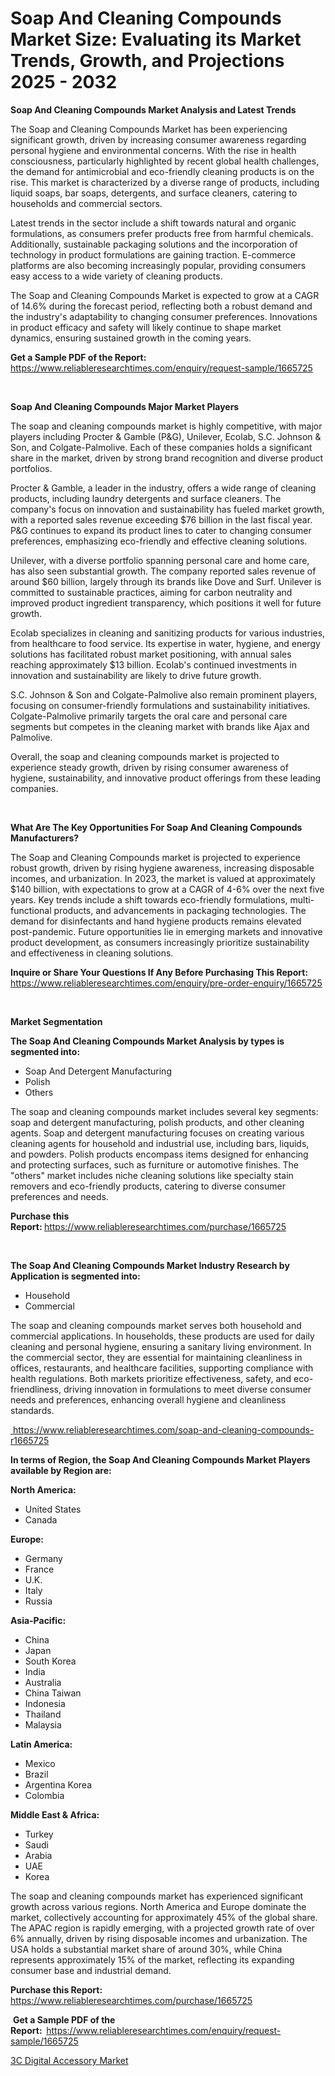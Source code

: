<p><h1>Soap And Cleaning Compounds Market Size: Evaluating its Market Trends, Growth, and Projections 2025 - 2032</h1></p><p><strong>Soap And Cleaning Compounds Market Analysis and Latest Trends</strong></p>
<p><p>The Soap and Cleaning Compounds Market has been experiencing significant growth, driven by increasing consumer awareness regarding personal hygiene and environmental concerns. With the rise in health consciousness, particularly highlighted by recent global health challenges, the demand for antimicrobial and eco-friendly cleaning products is on the rise. This market is characterized by a diverse range of products, including liquid soaps, bar soaps, detergents, and surface cleaners, catering to households and commercial sectors.</p><p>Latest trends in the sector include a shift towards natural and organic formulations, as consumers prefer products free from harmful chemicals. Additionally, sustainable packaging solutions and the incorporation of technology in product formulations are gaining traction. E-commerce platforms are also becoming increasingly popular, providing consumers easy access to a wide variety of cleaning products.</p><p>The Soap and Cleaning Compounds Market is expected to grow at a CAGR of 14.6% during the forecast period, reflecting both a robust demand and the industry's adaptability to changing consumer preferences. Innovations in product efficacy and safety will likely continue to shape market dynamics, ensuring sustained growth in the coming years.</p></p>
<p><strong>Get a Sample PDF of the Report:&nbsp;</strong> <a href="https://www.reliableresearchtimes.com/enquiry/request-sample/1665725?utm_campaign=2315&utm_medium=2&utm_source=Github&utm_content=ia&utm_term=09022025&utm_id=soap-and-cleaning-compounds">https://www.reliableresearchtimes.com/enquiry/request-sample/1665725</a></p>
<p>&nbsp;</p>
<p><strong>Soap And Cleaning Compounds Major Market Players</strong></p>
<p><p>The soap and cleaning compounds market is highly competitive, with major players including Procter & Gamble (P&G), Unilever, Ecolab, S.C. Johnson & Son, and Colgate-Palmolive. Each of these companies holds a significant share in the market, driven by strong brand recognition and diverse product portfolios.</p><p>Procter & Gamble, a leader in the industry, offers a wide range of cleaning products, including laundry detergents and surface cleaners. The company's focus on innovation and sustainability has fueled market growth, with a reported sales revenue exceeding $76 billion in the last fiscal year. P&G continues to expand its product lines to cater to changing consumer preferences, emphasizing eco-friendly and effective cleaning solutions.</p><p>Unilever, with a diverse portfolio spanning personal care and home care, has also seen substantial growth. The company reported sales revenue of around $60 billion, largely through its brands like Dove and Surf. Unilever is committed to sustainable practices, aiming for carbon neutrality and improved product ingredient transparency, which positions it well for future growth.</p><p>Ecolab specializes in cleaning and sanitizing products for various industries, from healthcare to food service. Its expertise in water, hygiene, and energy solutions has facilitated robust market positioning, with annual sales reaching approximately $13 billion. Ecolab's continued investments in innovation and sustainability are likely to drive future growth.</p><p>S.C. Johnson & Son and Colgate-Palmolive also remain prominent players, focusing on consumer-friendly formulations and sustainability initiatives. Colgate-Palmolive primarily targets the oral care and personal care segments but competes in the cleaning market with brands like Ajax and Palmolive.</p><p>Overall, the soap and cleaning compounds market is projected to experience steady growth, driven by rising consumer awareness of hygiene, sustainability, and innovative product offerings from these leading companies.</p></p>
<p>&nbsp;</p>
<p><strong>What Are The Key Opportunities For Soap And Cleaning Compounds Manufacturers?</strong></p>
<p><p>The Soap and Cleaning Compounds market is projected to experience robust growth, driven by rising hygiene awareness, increasing disposable incomes, and urbanization. In 2023, the market is valued at approximately $140 billion, with expectations to grow at a CAGR of 4-6% over the next five years. Key trends include a shift towards eco-friendly formulations, multi-functional products, and advancements in packaging technologies. The demand for disinfectants and hand hygiene products remains elevated post-pandemic. Future opportunities lie in emerging markets and innovative product development, as consumers increasingly prioritize sustainability and effectiveness in cleaning solutions.</p></p>
<p><strong>Inquire or Share Your Questions If Any Before Purchasing This Report:</strong> <a href="https://www.reliableresearchtimes.com/enquiry/pre-order-enquiry/1665725?utm_campaign=2315&utm_medium=2&utm_source=Github&utm_content=ia&utm_term=09022025&utm_id=soap-and-cleaning-compounds">https://www.reliableresearchtimes.com/enquiry/pre-order-enquiry/1665725</a></p>
<p>&nbsp;</p>
<p><strong>Market Segmentation</strong></p>
<p><strong>The Soap And Cleaning Compounds Market Analysis by types is segmented into:</strong></p>
<p><ul><li>Soap And Detergent Manufacturing</li><li>Polish</li><li>Others</li></ul></p>
<p><p>The soap and cleaning compounds market includes several key segments: soap and detergent manufacturing, polish products, and other cleaning agents. Soap and detergent manufacturing focuses on creating various cleaning agents for household and industrial use, including bars, liquids, and powders. Polish products encompass items designed for enhancing and protecting surfaces, such as furniture or automotive finishes. The "others" market includes niche cleaning solutions like specialty stain removers and eco-friendly products, catering to diverse consumer preferences and needs.</p></p>
<p><strong>Purchase this Report:&nbsp;</strong><a href="https://www.reliableresearchtimes.com/purchase/1665725?utm_campaign=2315&utm_medium=2&utm_source=Github&utm_content=ia&utm_term=09022025&utm_id=soap-and-cleaning-compounds">https://www.reliableresearchtimes.com/purchase/1665725</a></p>
<p>&nbsp;</p>
<p><strong>The Soap And Cleaning Compounds Market Industry Research by Application is segmented into:</strong></p>
<p><ul><li>Household</li><li>Commercial</li></ul></p>
<p><p>The soap and cleaning compounds market serves both household and commercial applications. In households, these products are used for daily cleaning and personal hygiene, ensuring a sanitary living environment. In the commercial sector, they are essential for maintaining cleanliness in offices, restaurants, and healthcare facilities, supporting compliance with health regulations. Both markets prioritize effectiveness, safety, and eco-friendliness, driving innovation in formulations to meet diverse consumer needs and preferences, enhancing overall hygiene and cleanliness standards.</p></p>
<p><a href="https://www.reliableresearchtimes.com/soap-and-cleaning-compounds-r1665725?utm_campaign=2315&utm_medium=2&utm_source=Github&utm_content=ia&utm_term=09022025&utm_id=soap-and-cleaning-compounds">&nbsp;https://www.reliableresearchtimes.com/soap-and-cleaning-compounds-r1665725</a></p>
<p><strong>In terms of Region, the Soap And Cleaning Compounds Market Players available by Region are:</strong></p>
<p>
    <p> <strong> North America: </strong>
        <ul>
            <li>United States</li>
            <li>Canada</li>
        </ul>
        </p> 
    <p> <strong> Europe: </strong>
        <ul>
            <li>Germany</li>
            <li>France</li>
            <li>U.K.</li>
            <li>Italy</li>
            <li>Russia</li>
        </ul>
        </p> 
    <p> <strong> Asia-Pacific: </strong>
        <ul>
            <li>China</li>
            <li>Japan</li>
            <li>South Korea</li>
            <li>India</li>
            <li>Australia</li>
            <li>China Taiwan</li>
            <li>Indonesia</li>
            <li>Thailand</li>
            <li>Malaysia</li>
        </ul>
        </p> 
    <p> <strong> Latin America: </strong>
        <ul>
            <li>Mexico</li>
            <li>Brazil</li>
            <li>Argentina Korea</li>
            <li>Colombia</li>
        </ul>
        </p> 
    <p> <strong> Middle East & Africa: </strong>
        <ul>
            <li>Turkey</li>
            <li>Saudi</li>
            <li>Arabia</li>
            <li>UAE</li>
            <li>Korea</li>
        </ul>
    </p>
    </p>
<p><p>The soap and cleaning compounds market has experienced significant growth across various regions. North America and Europe dominate the market, collectively accounting for approximately 45% of the global share. The APAC region is rapidly emerging, with a projected growth rate of over 6% annually, driven by rising disposable incomes and urbanization. The USA holds a substantial market share of around 30%, while China represents approximately 15% of the market, reflecting its expanding consumer base and industrial demand.</p></p>
<p><strong>Purchase this Report: </strong><a href="https://www.reliableresearchtimes.com/purchase/1665725?utm_campaign=2315&utm_medium=2&utm_source=Github&utm_content=ia&utm_term=09022025&utm_id=soap-and-cleaning-compounds">https://www.reliableresearchtimes.com/purchase/1665725</a></p>
<p>&nbsp;<strong>Get a Sample PDF of the Report:&nbsp;&nbsp;</strong><a href="https://www.reliableresearchtimes.com/enquiry/request-sample/1665725?utm_campaign=2315&utm_medium=2&utm_source=Github&utm_content=ia&utm_term=09022025&utm_id=soap-and-cleaning-compounds">https://www.reliableresearchtimes.com/enquiry/request-sample/1665725</a></p>
<p><strong></strong></p>
<p><p><a href="https://github.com/donnettaletizia/Market-Research-Report-List-1/blob/main/3c-digital-accessory-market.md?utm_campaign=2315&utm_medium=2&utm_source=Github&utm_content=ia&utm_term=09022025&utm_id=soap-and-cleaning-compounds">3C Digital Accessory Market</a></p></p>
